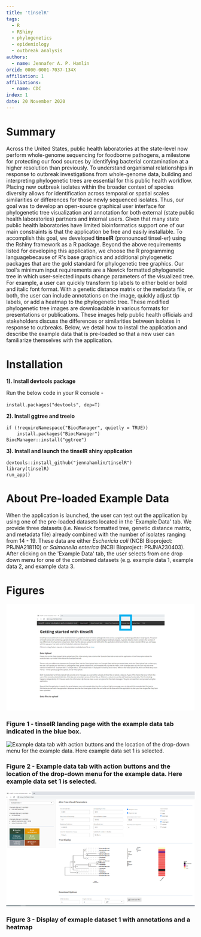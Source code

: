 ```yaml
---
title: 'tinselR'
tags:
  - R
  - RShiny
  - phylogenetics
  - epidemiology
  - outbreak analysis
authors:
  - name: Jennafer A. P. Hamlin
orcid: 0000-0001-7037-134X
affiliation: 1
affiliations:
  - name: CDC
index: 1
date: 20 November 2020
---
```


# Summary

Across the United States, public health laboratories at the state-level now
perform whole-genome sequencing for foodborne pathogens, a milestone for
protecting our food sources by identifying bacterial contamination at a higher
resolution than previously. To understand organismal relationships in response
to outbreak investigations from whole-genome data, building and interpreting
phylogenetic trees are essential for this public health workflow. Placing
new outbreak isolates within the broader context of species diversity allows for
identification across temporal or spatial scales similarities or differences
for those newly sequenced isolates. Thus, our goal was to develop an open-source
graphical user interface for phylogenetic tree visualization and annotation for
both external (state public health laboratories) partners and internal users.
Given that many state public health laboratories have limited bioinformatics
support one of our main constraints is that the application be free and easily
installable. To accomplish this goal, we developed **tinselR**
(pronounced tinsel-er) using the Rshiny framework as a R package.
Beyond the above requirements listed for developing this application,
we choose the R programming languagebecause of R's base graphics and additional
phylogenetic packages that are the gold standard for phylogenetic tree graphics.
Our tool's minimum input requirements are a Newick formatted phylogenetic tree
in which user-selected inputs change parameters of the visualized tree.
For example, a user can quickly transform tip labels to either bold or bold and
italic font format. With a genetic distance matrix or the metadata file, or
both, the user can include annotations on the image, quickly adjust tip labels,
or add a heatmap to the phylogenetic tree. These modified phylogenetic tree
images are downloadable in various formats for presentations or publications.
These images help public health officials and stakeholders discuss the
differences or similarities between isolates in response to outbreaks. Below,
we detail how to install the application and describe the example data that is
pre-loaded so that a new user can familiarize themselves with the application.

# Installation

**1). Install devtools package**
 
Run the below code in your R console -    
 
`install.packages("devtools", dep=T)`
 
**2). Install ggtree and treeio**
 
```
if (!requireNamespace("BiocManager", quietly = TRUE))
    install.packages("BiocManager")
BiocManager::install("ggtree")
```

**3). Install and launch the tinselR shiny application**
 
```
devtools::install_github("jennahamlin/tinselR")
library(tinselR)
run_app()
```

# About Pre-loaded Example Data

When the application is launched, the user can test out the application by
using one of the pre-loaded datasets located in the 'Example Data' tab.
We provide three datasets (i.e. Newick formatted tree, genetic distance matrix,
and metadata file) already combined with the number of isolates ranging
from 14 - 19. These data are either *Eschericia coli* (NCBI Bioproject:
PRJNA218110) or *Salmonella enterica* (NCBI Bioproject: PRJNA230403). After
clicking on the 'Example Data' tab, the user selects from one drop down menu
for one of the combined datasets (e.g. example data 1, example data 2, and
example data 3.

# Figures


![tinselR landing page with the example data tab indicated in the blue box.](image1.PNG)

### Figure 1 - tinselR landing page with the example data tab indicated in the blue box.

![Example data tab with action buttons and the location of the drop-down menu for the example data. Here example data set 1 is selected.](image.2.PNG)

### Figure 2 - Example data tab with action buttons and the location of the drop-down menu for the example data. Here example data set 1 is selected.

![Display of exmaple dataset 1 with annotations and a heatmap](image3.PNG)
 
### Figure 3 - Display of exmaple dataset 1 with annotations and a heatmap  
